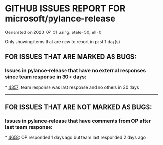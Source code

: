 
# GITHUB ISSUES REPORT FOR microsoft/pylance-release


Generated on 2023-07-31 using: stale=30, all=0


Only showing items that are new to report in past 1 day(s)


## FOR ISSUES THAT ARE MARKED AS BUGS:


### Issues in pylance-release that have no external responses since team response in 30+ days:


\* [4357](https://github.com/microsoft/pylance-release/issues/4357 "PyLance skipping UNC paths &quot;because it is not a valid directory&quot;"): team response was last response and no others in 30 days

---

## FOR ISSUES THAT ARE NOT MARKED AS BUGS:


### Issues in pylance-release that have comments from OP after last team response:


\* [4658](https://github.com/microsoft/pylance-release/issues/4658 "Autocomplete stopped working on local class members"): OP responded 1 days ago but team last responded 2 days ago
